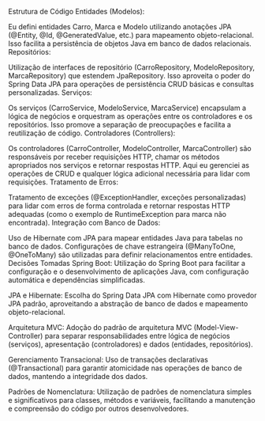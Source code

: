 Estrutura de Código
Entidades (Modelos):

Eu defini entidades Carro, Marca e Modelo utilizando anotações JPA (@Entity, @Id, @GeneratedValue, etc.) para mapeamento objeto-relacional. Isso facilita a persistência de objetos Java em banco de dados relacionais.
Repositórios:

Utilização de interfaces de repositório (CarroRepository, ModeloRepository, MarcaRepository) que estendem JpaRepository. Isso aproveita o poder do Spring Data JPA para operações de persistência CRUD básicas e consultas personalizadas.
Serviços:

Os serviços (CarroService, ModeloService, MarcaService) encapsulam a lógica de negócios e orquestram as operações entre os controladores e os repositórios. Isso promove a separação de preocupações e facilita a reutilização de código.
Controladores (Controllers):

Os controladores (CarroController, ModeloController, MarcaController) são responsáveis por receber requisições HTTP, chamar os métodos apropriados nos serviços e retornar respostas HTTP. Aqui eu gerenciei as operações de CRUD e qualquer lógica adicional necessária para lidar com requisições.
Tratamento de Erros:

Tratamento de exceções (@ExceptionHandler, exceções personalizadas) para lidar com erros de forma controlada e retornar respostas HTTP adequadas (como o exemplo de RuntimeException para marca não encontrada).
Integração com Banco de Dados:

Uso de Hibernate com JPA para mapear entidades Java para tabelas no banco de dados. Configurações de chave estrangeira (@ManyToOne, @OneToMany) são utilizadas para definir relacionamentos entre entidades.
Decisões Tomadas
Spring Boot: Utilização do Spring Boot para facilitar a configuração e o desenvolvimento de aplicações Java, com configuração automática e dependências simplificadas.

JPA e Hibernate: Escolha do Spring Data JPA com Hibernate como provedor JPA padrão, aproveitando a abstração de banco de dados e mapeamento objeto-relacional.

Arquitetura MVC: Adoção do padrão de arquitetura MVC (Model-View-Controller) para separar responsabilidades entre lógica de negócios (serviços), apresentação (controladores) e dados (entidades, repositórios).

Gerenciamento Transacional: Uso de transações declarativas (@Transactional) para garantir atomicidade nas operações de banco de dados, mantendo a integridade dos dados.

Padrões de Nomenclatura: Utilização de padrões de nomenclatura simples e significativos para classes, métodos e variáveis, facilitando a manutenção e compreensão do código por outros desenvolvedores.
